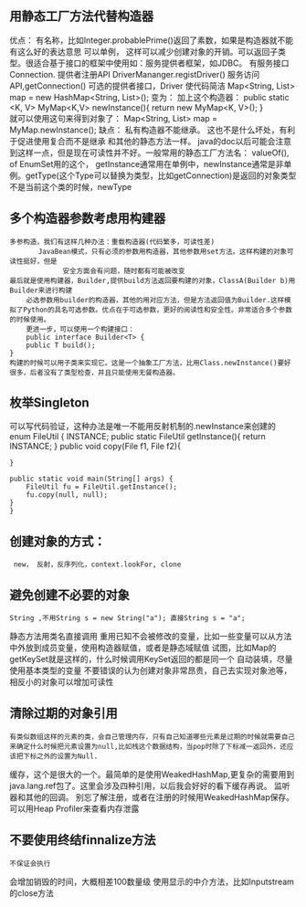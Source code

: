 
## 用静态工厂方法代替构造器
   优点：
有名称，比如Integer.probablePrime()返回了素数，如果是构造器就不能有这么好的表达意思
可以单例， 这样可以减少创建对象的开销。可以返回子类型。很适合基于接口的框架中使用如：服务提供者框架，如JDBC。
          有服务接口Connection.
          提供者注册API DriverMananger.registDriver()
          服务访问API,getConnection()
          可选的提供者接口，Driver
使代码简洁
                 Map<String, List<String>> map = new HashMap<String, List<String>>(); 变为：
                  加上这个构造器：
        public static <K, V> MyMap<K,V> newInstance(){
            return new MyMap<K, V>();
        }  
                    就可以使用这句来得到对象了：
                 Map<String, List<String>> map = MyMap.newInstance();
        缺点：
私有构造器不能继承。  这也不是什么坏处，有利于促进使用复合而不是继承
和其他的静态方法一样。  java的doc以后可能会注意到这样一点，但是现在可读性并不好。一般常用的静态工厂方法名：
                valueOf(), of EnumSet用的这个， getInstance通常用在单例中，newInstance通常是非单例。getType(这个Type可以替换为类型，比如getConnection)是返回的对象类型不是当前这个类的时候，newType
## 多个构造器参数考虑用构建器
    多参构造，我们有这样几种办法：重载构造器(代码繁多，可读性差)
           JavaBean模式，只有必须的参数用构造器，其他参数用set方法。这样构建的对象可读性挺好，但是
                 安全方面会有问题，随时都有可能被改变
    最后就是使用构建器，Builder,提供build方法返回要构建的对象，ClassA(Builder b)用Builder来进行构建
        必选参数用builder的构造器，其他的用对应方法，但是方法返回值为Builder.这样模拟了Python的具名可选参数。优点在于可选参数，更好的阅读性和安全性。非常适合多个参数的时候使用。
        更进一步，可以使用一个构建接口：
        public interface Builder<T> {
        public T build();
    }
    构建的时候可以用子类来实现它。这是一个抽象工厂方法，比用Class.newInstance()要好很多，后者没有了类型检查，并且只能使用无餐构造器。
## 枚举Singleton
   可以写代码验证，这种办法是唯一不能用反射机制的.newInstance来创建的
    enum FileUtil {
    INSTANCE;
    public static FileUtil getInstance(){
        return INSTANCE;
    }
    public void copy(File f1, File f2){
        
    }
    
    public static void main(String[] args) {
        FileUtil fu = FileUtil.getInstance();
        fu.copy(null, null);
    }
    }
## 创建对象的方式：
     new， 反射，反序列化，context.lookFor, clone
## 避免创建不必要的对象
    String ,不用String s = new String("a"); 直接String s = "a";
静态方法用类名直接调用
重用已知不会被修改的变量，比如一些变量可以从方法中外放到成员变量，使用构造器赋值，或者是静态域赋值
试图，比如Map的getKeySet就是这样的，什么时候调用KeySet返回的都是同一个
自动装填，尽量使用基本类型的变量
不要错误的认为创建对象非常昂贵，自己去实现对象池等，相反小的对象可以增加可读性
## 清除过期的对象引用
    有类似数组这样的元素的类，会自己管理内存，只有自己知道哪些元素是过期的时候就需要自己来确定什么时候把元素设置为null,比如栈这个数据结构，当pop时除了下标减一返回外，还应该把下标之外的设置为Null.
缓存，这个是很大的一个。最简单的是使用WeakedHashMap,更复杂的需要用到java.lang.ref包了。这里会涉及四种引用，以后我会好好的看下缓存再说。
监听器和其他的回调。  别忘了解注册，或者在注册的时候用WeakedHashMap保存。   可以用Heap Profiler来查看内存泄露
## 不要使用终结finnalize方法
    不保证会执行
会增加销毁的时间，大概相差100数量级
使用显示的中介方法，比如Inputstream的close方法